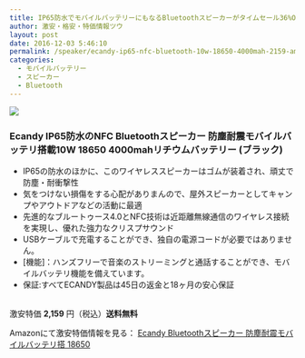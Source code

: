 ```yaml
---
title: IP65防水でモバイルバッテリーにもなるBluetoothスピーカーがタイムセール36%OFF特価2,159円！送料無料！
author: 激安・格安・特価情報ツウ
layout: post
date: 2016-12-03 5:46:10
permalink: /speaker/ecandy-ip65-nfc-bluetooth-10w-18650-4000mah-2159-amazon.html
categories:
  - モバイルバッテリー
  - スピーカー
  - Bluetooth
---
```


<div class="img-bg2 img_L">
<a  href="https://www.amazon.co.jp/gp/product/B019RP3YQU/ref=as_li_qf_sp_asin_il?ie=UTF8&camp=247&creative=1211&creativeASIN=B019RP3YQU&linkCode=as2&tag=tokkajohotsu-22" target="_blank"><img border="0" src="//ws-fe.amazon-adsystem.com/widgets/q?_encoding=UTF8&ASIN=B019RP3YQU&Format=_SL250_&ID=AsinImage&MarketPlace=JP&ServiceVersion=20070822&WS=1&tag=tokkajohotsu-22" ></a><img src="//ir-jp.amazon-adsystem.com/e/ir?t=tokkajohotsu-22&l=as2&o=9&a=B019RP3YQU" width="1" height="1" border="0" alt="" style="border:none !important; margin:0px !important;" />
</div>

### Ecandy IP65防水のNFC Bluetoothスピーカー 防塵耐震モバイルバッテリ搭載10W 18650 4000mahリチウムバッテリー (ブラック)
<!--more-->

* IP65の防水のほかに、このワイヤレススピーカーはゴムが装着され、頑丈で防塵・耐衝撃性
* 気をつけない損傷をする心配がありまんので、屋外スピーカーとしてキャンプやアウトドアなどの活動に最適
* 先進的なブルートゥース4.0とNFC技術は近距離無線通信のワイヤレス接続を実現し、優れた強力なクリスプサウンド
* USBケーブルで充電することができ、独自の電源コードが必要ではありません。
* [機能]：ハンズフリーで音楽のストリーミングと通話することができ、モバイルバッテリ機能を備えています。
* 保証:すべてECANDY製品は45日の返金と18ヶ月の安心保証

<br clear="all" />激安特価 <span class="tokka-price"><strong>2,159</strong></span> 円（税込）**送料無料**

Amazonにて激安特価情報を見る： <span class="fs150p"><a href="https://www.amazon.co.jp/gp/product/B019RP3YQU/ref=as_li_qf_sp_asin_il?ie=UTF8&camp=247&creative=1211&creativeASIN=B019RP3YQU&linkCode=as2&tag=tokkajohotsu-22" target="_blank">Ecandy Bluetoothスピーカー 防塵耐震モバイルバッテリ搭 18650</a></span>
